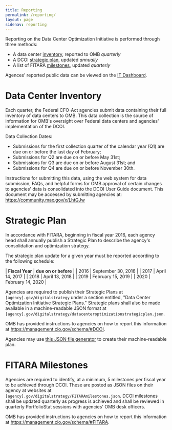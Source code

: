 ```yaml
---
title: Reporting
permalink: /reporting/
layout: page
sidenav: reporting
---
```


Reporting on the Data Center Optimization Initiative is performed through three methods:

* A data center [inventory](#data-center-inventory), reported to OMB *quarterly*
* A DCOI [strategic plan](#strategic-plan), updated *annually*
* A list of FITARA [milestones](#fitara-milestones), updated *quarterly*

Agences' reported public data can be viewed on the [IT Dashboard](https://itdashboard.gov).

# Data Center Inventory

Each quarter, the Federal CFO-Act agencies submit data containing their full inventory of data centers to OMB. This data collection is the source of information for OMB's oversight over Federal data centers and agencies' implementation of the DCOI.

Data Collection Dates:

* Submissions for the first collection quarter of the calendar year (Q1) are due on or before the last day of February;
* Submissions for Q2 are due on or before May 31st;
* Submissions for Q3 are due on or before August 31st; and
* Submissions for Q4 are due on or before November 30th.

Instructions for submitting this data, using the web system for data submission, FAQs, and helpful forms for OMB approval of certain changes to agencies' data is consolidated into the DCOI User Guide document. This document may be accessed by submitting agencies at: <https://community.max.gov/x/LhtGJw>


# Strategic Plan

In accordance with FITARA, beginning in fiscal year 2016, each agency
head shall annually publish a Strategic Plan to describe the agency's
consolidation and optimization strategy.

The strategic plan update for a given year must be reported according to the following schedule:

| **Fiscal Year** | **due on or before** |
| 2016 | September 30, 2016 |
| 2017 | April 14, 2017 |
| 2018 | April 13, 2018 |
| 2019 | February 15, 2019 |
| 2020 | February 14, 2020 |

Agencies are required to publish their Strategic Plans at
<code>[agency].gov/digitalstrategy</code> under a section entitled, "Data Center
Optimization Initiative Strategic Plans." Strategic plans shall also be made
available in a machine-readable JSON format at
<code>[agency].gov/digitalstrategy/datacenteroptimizationstrategicplan.json</code>.

OMB has provided instructions to agencies on how to report this information at
<https://management.cio.gov/schema/#DCOI>.

Agencies may use [this JSON file generator](/reporting/strategic-plan-generator) to create their machine-readable plan.

# FITARA Milestones

Agencies are required to identify, at a minimum, 5 milestones per fiscal
year to be achieved through DCOI. These are posted as JSON files on their
agency at websites at
<code>[agency].gov/digitalstrategy/FITARAmilestones.json</code>. DCOI milestones shall be updated quarterly as progress is achieved and shall be reviewed in quarterly
PortfolioStat sessions with agencies' OMB desk officers.

OMB has provided instructions to agencies on how to report this information at <https://management.cio.gov/schema/#FITARA>.